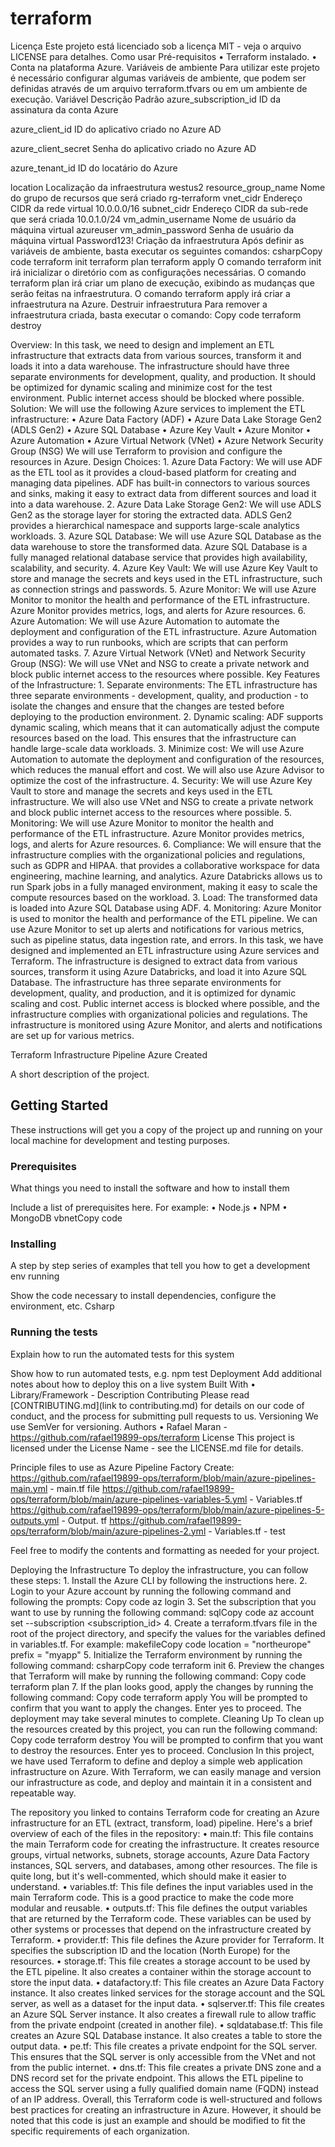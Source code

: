 # terraform

Licença
Este projeto está licenciado sob a licença MIT - veja o arquivo LICENSE para detalhes.
Como usar
Pré-requisitos
    • Terraform instalado.
    • Conta na plataforma Azure.
Variáveis de ambiente
Para utilizar este projeto é necessário configurar algumas variáveis de ambiente, que podem ser definidas através de um arquivo terraform.tfvars ou em um ambiente de execução.
Variável
Descrição
Padrão
azure_subscription_id
ID da assinatura da conta Azure

azure_client_id
ID do aplicativo criado no Azure AD

azure_client_secret
Senha do aplicativo criado no Azure AD

azure_tenant_id
ID do locatário do Azure

location
Localização da infraestrutura
westus2
resource_group_name
Nome do grupo de recursos que será criado
rg-terraform
vnet_cidr
Endereço CIDR da rede virtual
10.0.0.0/16
subnet_cidr
Endereço CIDR da sub-rede que será criada
10.0.1.0/24
vm_admin_username
Nome de usuário da máquina virtual
azureuser
vm_admin_password
Senha de usuário da máquina virtual
Password123!
Criação da infraestrutura
Após definir as variáveis de ambiente, basta executar os seguintes comandos:
csharpCopy code
terraform init
terraform plan
terraform apply
O comando terraform init irá inicializar o diretório com as configurações necessárias.
O comando terraform plan irá criar um plano de execução, exibindo as mudanças que serão feitas na infraestrutura.
O comando terraform apply irá criar a infraestrutura na Azure.
Destruir infraestrutura
Para remover a infraestrutura criada, basta executar o comando:
Copy code
terraform destroy

Overview: In this task, we need to design and implement an ETL infrastructure that extracts data from various sources, transform it and loads it into a data warehouse. The infrastructure should have three separate environments for development, quality, and production. It should be optimized for dynamic scaling and minimize cost for the test environment. Public internet access should be blocked where possible.
Solution: We will use the following Azure services to implement the ETL infrastructure:
    • Azure Data Factory (ADF)
    • Azure Data Lake Storage Gen2 (ADLS Gen2)
    • Azure SQL Database
    • Azure Key Vault
    • Azure Monitor
    • Azure Automation
    • Azure Virtual Network (VNet)
    • Azure Network Security Group (NSG)
We will use Terraform to provision and configure the resources in Azure.
Design Choices:
    1. Azure Data Factory: We will use ADF as the ETL tool as it provides a cloud-based platform for creating and managing data pipelines. ADF has built-in connectors to various sources and sinks, making it easy to extract data from different sources and load it into a data warehouse.
    2. Azure Data Lake Storage Gen2: We will use ADLS Gen2 as the storage layer for storing the extracted data. ADLS Gen2 provides a hierarchical namespace and supports large-scale analytics workloads.
    3. Azure SQL Database: We will use Azure SQL Database as the data warehouse to store the transformed data. Azure SQL Database is a fully managed relational database service that provides high availability, scalability, and security.
    4. Azure Key Vault: We will use Azure Key Vault to store and manage the secrets and keys used in the ETL infrastructure, such as connection strings and passwords.
    5. Azure Monitor: We will use Azure Monitor to monitor the health and performance of the ETL infrastructure. Azure Monitor provides metrics, logs, and alerts for Azure resources.
    6. Azure Automation: We will use Azure Automation to automate the deployment and configuration of the ETL infrastructure. Azure Automation provides a way to run runbooks, which are scripts that can perform automated tasks.
    7. Azure Virtual Network (VNet) and Network Security Group (NSG): We will use VNet and NSG to create a private network and block public internet access to the resources where possible.
Key Features of the Infrastructure:
    1. Separate environments: The ETL infrastructure has three separate environments - development, quality, and production - to isolate the changes and ensure that the changes are tested before deploying to the production environment.
    2. Dynamic scaling: ADF supports dynamic scaling, which means that it can automatically adjust the compute resources based on the load. This ensures that the infrastructure can handle large-scale data workloads.
    3. Minimize cost: We will use Azure Automation to automate the deployment and configuration of the resources, which reduces the manual effort and cost. We will also use Azure Advisor to optimize the cost of the infrastructure.
    4. Security: We will use Azure Key Vault to store and manage the secrets and keys used in the ETL infrastructure. We will also use VNet and NSG to create a private network and block public internet access to the resources where possible.
    5. Monitoring: We will use Azure Monitor to monitor the health and performance of the ETL infrastructure. Azure Monitor provides metrics, logs, and alerts for Azure resources.
    6. Compliance: We will ensure that the infrastructure complies with the organizational policies and regulations, such as GDPR and HIPAA.
that provides a collaborative workspace for data engineering, machine learning, and analytics. Azure Databricks allows us to run Spark jobs in a fully managed environment, making it easy to scale the compute resources based on the workload.
    3. Load: The transformed data is loaded into Azure SQL Database using ADF.
    4. Monitoring: Azure Monitor is used to monitor the health and performance of the ETL pipeline. We can use Azure Monitor to set up alerts and notifications for various metrics, such as pipeline status, data ingestion rate, and errors.
In this task, we have designed and implemented an ETL infrastructure using Azure services and Terraform. The infrastructure is designed to extract data from various sources, transform it using Azure Databricks, and load it into Azure SQL Database. The infrastructure has three separate environments for development, quality, and production, and it is optimized for dynamic scaling and cost. Public internet access is blocked where possible, and the infrastructure complies with organizational policies and regulations. The infrastructure is monitored using Azure Monitor, and alerts and notifications are set up for various metrics.

Terraform Infrastructure Pipeline Azure Created

A short description of the project.

## Getting Started

These instructions will get you a copy of the project up and running on your local machine for development and testing purposes.

### Prerequisites

What things you need to install the software and how to install them

Include a list of prerequisites here. For example:
    • Node.js
    • NPM
    • MongoDB
vbnetCopy code

### Installing

A step by step series of examples that tell you how to get a development env running

Show the code necessary to install dependencies, configure the environment, etc.
Csharp

### Running the tests

Explain how to run the automated tests for this system

Show how to run automated tests, e.g. npm test
Deployment
Add additional notes about how to deploy this on a live system
Built With
    • Library/Framework - Description
Contributing
Please read [CONTRIBUTING.md](link to contributing.md) for details on our code of conduct, and the process for submitting pull requests to us.
Versioning
We use SemVer for versioning.
Authors
    • Rafael Maran - https://github.com/rafael19899-ops/terraform
License
This project is licensed under the License Name - see the LICENSE.md file for details.

Principle files to use as Azure Pipeline Factory Create:
https://github.com/rafael19899-ops/terraform/blob/main/azure-pipelines-main.yml - main.tf file
https://github.com/rafael19899-ops/terraform/blob/main/azure-pipelines-variables-5.yml - Variables.tf
https://github.com/rafael19899-ops/terraform/blob/main/azure-pipelines-5-outputs.yml - Output. tf
https://github.com/rafael19899-ops/terraform/blob/main/azure-pipelines-2.yml - Variables.tf - test


Feel free to modify the contents and formatting as needed for your project.

Deploying the Infrastructure
To deploy the infrastructure, you can follow these steps:
    1. Install the Azure CLI by following the instructions here.
    2. Login to your Azure account by running the following command and following the prompts:
       Copy code
       az login
    3. Set the subscription that you want to use by running the following command:
       sqlCopy code
       az account set --subscription <subscription_id>
    4. Create a terraform.tfvars file in the root of the project directory, and specify the values for the variables defined in variables.tf. For example:
       makefileCopy code
       location = "northeurope"
       prefix = "myapp"
    5. Initialize the Terraform environment by running the following command:
       csharpCopy code
       terraform init
    6. Preview the changes that Terraform will make by running the following command:
       Copy code
       terraform plan
    7. If the plan looks good, apply the changes by running the following command:
       Copy code
       terraform apply
       You will be prompted to confirm that you want to apply the changes. Enter yes to proceed.
       The deployment may take several minutes to complete.
Cleaning Up
To clean up the resources created by this project, you can run the following command:
Copy code
terraform destroy
You will be prompted to confirm that you want to destroy the resources. Enter yes to proceed.
Conclusion
In this project, we have used Terraform to define and deploy a simple web application infrastructure on Azure. With Terraform, we can easily manage and version our infrastructure as code, and deploy and maintain it in a consistent and repeatable way.

The repository you linked to contains Terraform code for creating an Azure infrastructure for an ETL (extract, transform, load) pipeline. Here's a brief overview of each of the files in the repository:
    • main.tf: This file contains the main Terraform code for creating the infrastructure. It creates resource groups, virtual networks, subnets, storage accounts, Azure Data Factory instances, SQL servers, and databases, among other resources. The file is quite long, but it's well-commented, which should make it easier to understand.
    • variables.tf: This file defines the input variables used in the main Terraform code. This is a good practice to make the code more modular and reusable.
    • outputs.tf: This file defines the output variables that are returned by the Terraform code. These variables can be used by other systems or processes that depend on the infrastructure created by Terraform.
    • provider.tf: This file defines the Azure provider for Terraform. It specifies the subscription ID and the location (North Europe) for the resources.
    • storage.tf: This file creates a storage account to be used by the ETL pipeline. It also creates a container within the storage account to store the input data.
    • datafactory.tf: This file creates an Azure Data Factory instance. It also creates linked services for the storage account and the SQL server, as well as a dataset for the input data.
    • sqlserver.tf: This file creates an Azure SQL Server instance. It also creates a firewall rule to allow traffic from the private endpoint (created in another file).
    • sqldatabase.tf: This file creates an Azure SQL Database instance. It also creates a table to store the output data.
    • pe.tf: This file creates a private endpoint for the SQL server. This ensures that the SQL server is only accessible from the VNet and not from the public internet.
    • dns.tf: This file creates a private DNS zone and a DNS record set for the private endpoint. This allows the ETL pipeline to access the SQL server using a fully qualified domain name (FQDN) instead of an IP address.
Overall, this Terraform code is well-structured and follows best practices for creating an infrastructure in Azure. However, it should be noted that this code is just an example and should be modified to fit the specific requirements of each organization.


